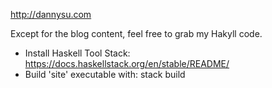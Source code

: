 http://dannysu.com

Except for the blog content, feel free to grab my Hakyll code.

- Install Haskell Tool Stack: https://docs.haskellstack.org/en/stable/README/
- Build 'site' executable with: stack build
